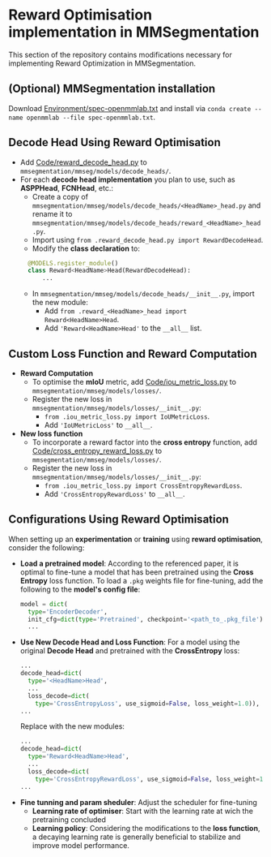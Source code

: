 # Reward Optimisation implementation in MMSegmentation
This section of the repository contains modifications necessary for implementing Reward Optimization in MMSegmentation.

## (Optional) MMSegmentation installation

Download [Environment/spec-openmmlab.txt](Environment/spec-openmmlab.txt) and install via `conda create --name openmmlab --file spec-openmmlab.txt`.

## Decode Head Using Reward Optimisation
- Add [Code/reward_decode_head.py](Code/reward_decode_head.py) to `mmsegmentation/mmseg/models/decode_heads/`.
- For each **decode head implementation** you plan to use, such as **ASPPHead**, **FCNHead**, etc.:
  - Create a copy of `mmsegmentation/mmseg/models/decode_heads/<HeadName>_head.py` and rename it to `mmsegmentation/mmseg/models/decode_heads/reward_<HeadName>_head.py`.
  - Import using `from .reward_decode_head.py import RewardDecodeHead`.
  - Modify the **class declaration** to:
  ```python
    @MODELS.register_module()
    class Reward<HeadName>Head(RewardDecodeHead):
        ...
    ```
  - In `mmsegmentation/mmseg/models/decode_heads/__init__.py`, import the new module:
    - Add `from .reward_<HeadName>_head import Reward<HeadName>Head`.
    - Add `'Reward<HeadName>Head'` to the `__all__` list.

## Custom Loss Function and Reward Computation
- **Reward Computation**
  - To optimise the **mIoU** metric, add [Code/iou_metric_loss.py](Code/iou_metric_loss.py) to `mmsegmentation/mmseg/models/losses/`.
  - Register the new loss in `mmsegmentation/mmseg/models/losses/__init__.py`:
    - `from .iou_metric_loss.py import IoUMetricLoss`.
    - Add `'IoUMetricLoss'` to `__all__`.
- **New loss function**
  - To incorporate a reward factor into the **cross entropy** function, add [Code/cross_entropy_reward_loss.py](Code/cross_entropy_reward_loss.py) to `mmsegmentation/mmseg/models/losses/`.
  - Register the new loss in `mmsegmentation/mmseg/models/losses/__init__.py`:
    - `from .iou_metric_loss.py import CrossEntropyRewardLoss`.
    - Add `'CrossEntropyRewardLoss'` to `__all__`.

## Configurations Using Reward Optimisation
When setting up an **experimentation** or **training** using **reward optimisation**, consider the following:
- **Load a pretrained model**: According to the referenced paper, it is optimal to fine-tune a model that has been pretrained using the **Cross Entropy** loss function. To load a `.pkg` weights file for fine-tuning, add the following to the **model's config file**:
  ```python
  model = dict(
    type='EncoderDecoder',
    init_cfg=dict(type='Pretrained', checkpoint='<path_to_.pkg_file'),
    ...
  ```
- **Use New Decode Head and Loss Function**: For a model using the original **Decode Head** and pretrained with the **CrossEntropy** loss:
  ```python
  ...
  decode_head=dict(
    type='<HeadName>Head',
    ...
    loss_decode=dict(
      type='CrossEntropyLoss', use_sigmoid=False, loss_weight=1.0)),
  ...
  ```
  Replace with the new modules:
  ```python
  ...
  decode_head=dict(
    type='Reward<HeadName>Head',
    ...
    loss_decode=dict(
      type='CrossEntropyRewardLoss', use_sigmoid=False, loss_weight=1.0)),
  ...
  ```
- **Fine tunning and param sheduler**: Adjust the scheduler for fine-tuning
  - **Learning rate of optimiser**: Start with the learning rate at wich the pretraining concluded
  - **Learning policy**: Considering the modifications to the **loss function**, a decaying learning rate is generally beneficial to stabilize and improve model performance.
